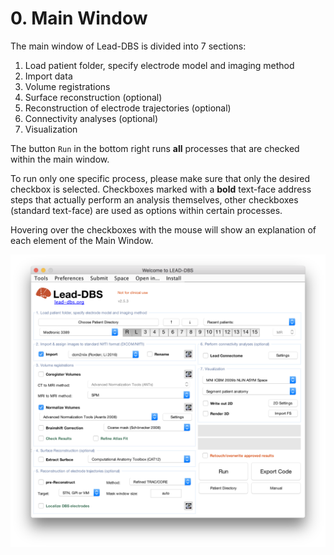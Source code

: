 # 0. Main Window

The main window of Lead-DBS is divided into 7 sections:

1. Load patient folder, specify electrode model and  imaging method
2. Import data
3. Volume registrations
4. Surface reconstruction (optional)
5. Reconstruction of electrode trajectories (optional)
6. Connectivity analyses (optional)
7. Visualization

The button `Run` in the bottom right runs **all** processes that are checked within the main window.

To run only one specific process, please make sure that only the desired checkbox is selected. Checkboxes marked with a **bold** text-face address steps that actually perform an analysis themselves, other checkboxes (standard text-face) are used as options within certain processes.

Hovering over the checkboxes with the mouse will show an explanation of each element of the Main Window.

![](<../.gitbook/assets/Screen Shot 2021-09-13 at 4.39.54 pm.png>)

